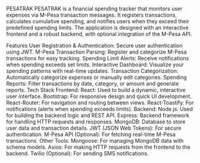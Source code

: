 PESATRAK
PESATRAK is a financial spending tracker that monitors user expenses via M-Pesa transaction messages. It registers transactions, calculates cumulative spending, and notifies users when they exceed their predefined spending limits. The application is designed with an interactive frontend and a robust backend, with optional integration of the M-Pesa API.

Features
User Registration & Authentication: Secure user authentication using JWT.
M-Pesa Transaction Parsing: Register and categorize M-Pesa transactions for easy tracking.
Spending Limit Alerts: Receive notifications when spending exceeds set limits.
Interactive Dashboard: Visualize your spending patterns with real-time updates.
Transaction Categorization: Automatically categorize expenses or manually edit categories.
Spending Reports: Filter transactions by date, category, or amount and generate reports.
Tech Stack
Frontend:
React: Used to build a dynamic, interactive user interface.
Bootstrap: For responsive design and quick UI development.
React-Router: For navigation and routing between views.
React-Toastify: For notifications (alerts when spending exceeds limits).
Backend:
Node.js: Used for building the backend logic and REST API.
Express: Backend framework for handling HTTP requests and responses.
MongoDB: Database to store user data and transaction details.
JWT (JSON Web Tokens): For secure authentication.
M-Pesa API (Optional): For fetching real-time M-Pesa transactions.
Other Tools:
Mongoose: For managing MongoDB data with schema models.
Axios: For making HTTP requests from the frontend to the backend.
Twilio (Optional): For sending SMS notifications.
